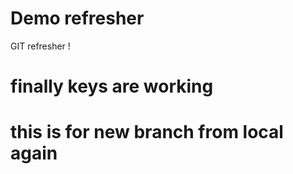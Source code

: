 # Demo refresher
GIT refresher !

# finally keys are working

# this is for  new branch from local again